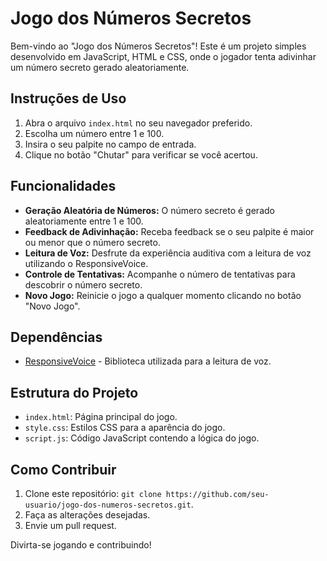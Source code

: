 # Jogo dos Números Secretos

Bem-vindo ao "Jogo dos Números Secretos"! Este é um projeto simples desenvolvido em JavaScript, HTML e CSS, onde o jogador tenta adivinhar um número secreto gerado aleatoriamente.

## Instruções de Uso

1. Abra o arquivo `index.html` no seu navegador preferido.
2. Escolha um número entre 1 e 100.
3. Insira o seu palpite no campo de entrada.
4. Clique no botão "Chutar" para verificar se você acertou.

## Funcionalidades

- **Geração Aleatória de Números:** O número secreto é gerado aleatoriamente entre 1 e 100.
- **Feedback de Adivinhação:** Receba feedback se o seu palpite é maior ou menor que o número secreto.
- **Leitura de Voz:** Desfrute da experiência auditiva com a leitura de voz utilizando o ResponsiveVoice.
- **Controle de Tentativas:** Acompanhe o número de tentativas para descobrir o número secreto.
- **Novo Jogo:** Reinicie o jogo a qualquer momento clicando no botão "Novo Jogo".

## Dependências

- [ResponsiveVoice](https://responsivevoice.org/) - Biblioteca utilizada para a leitura de voz.

## Estrutura do Projeto

- `index.html`: Página principal do jogo.
- `style.css`: Estilos CSS para a aparência do jogo.
- `script.js`: Código JavaScript contendo a lógica do jogo.

## Como Contribuir

1. Clone este repositório: `git clone https://github.com/seu-usuario/jogo-dos-numeros-secretos.git`.
2. Faça as alterações desejadas.
3. Envie um pull request.

Divirta-se jogando e contribuindo!
